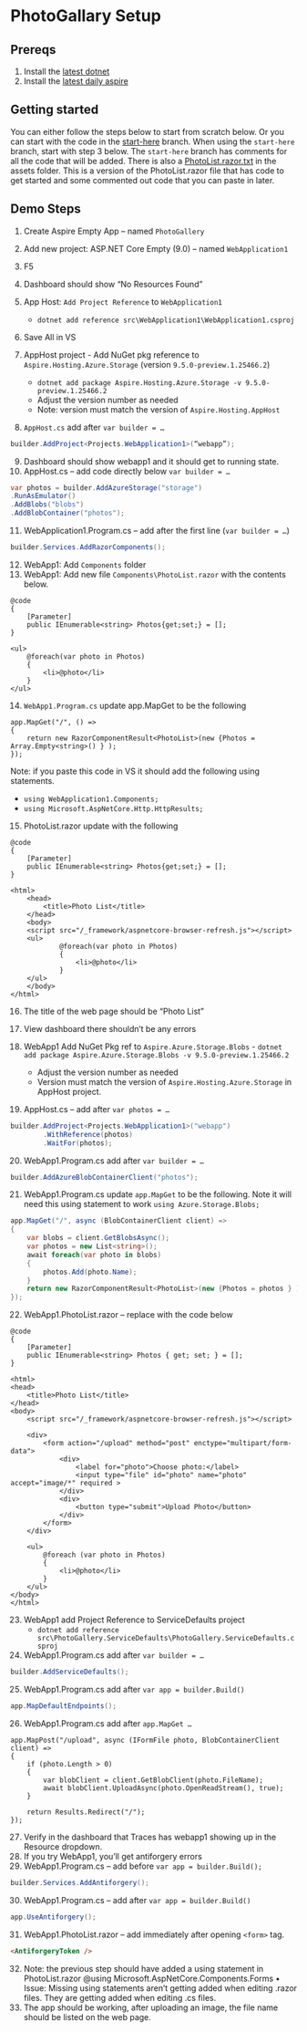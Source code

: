 # PhotoGallary Setup

## Prereqs
1. Install the [latest dotnet](https://github.com/dotnet/dotnet/blob/main/docs/builds-table.md)
1. Install the [latest daily aspire ](https://github.com/dotnet/aspire/blob/main/docs/using-latest-daily.md)

## Getting started
You can either follow the steps below to start from scratch below. Or you can start with the code in the [start-here](https://github.com/sayedihashimi/PhotoGallerySample/tree/start-here) branch.
When using the `start-here` branch, start with step 3 below.
The `start-here` branch has comments for all the code that will be added. 
There is also a [PhotoList.razor.txt](assets/PhotoList.razor.txt) in the assets folder. This is a version of the
PhotoList.razor file that has code to get started and some commented out code that you can paste in later.

## Demo Steps
1. Create Aspire Empty App – named `PhotoGallery`
2. Add new project: ASP.NET Core Empty (9.0) – named `WebApplication1`
3. F5
4. Dashboard should show “No Resources Found”
5. App Host: `Add Project Reference` to `WebApplication1`
    - `dotnet add reference src\WebApplication1\WebApplication1.csproj`
6. Save All in VS
7. AppHost project - Add NuGet pkg reference to `Aspire.Hosting.Azure.Storage` (version `9.5.0-preview.1.25466.2`)
    - `dotnet add package Aspire.Hosting.Azure.Storage -v 9.5.0-preview.1.25466.2`
    - Adjust the version number as needed
    - Note: version must match the version of `Aspire.Hosting.AppHost`

8. `AppHost.cs` add after `var builder = …`

```cs
builder.AddProject<Projects.WebApplication1>(“webapp”);
```

9. Dashboard should show webapp1 and it should get to running state.
10. AppHost.cs – add code directly below `var builder = …`

```cs
var photos = builder.AddAzureStorage("storage")
.RunAsEmulator()
.AddBlobs("blobs")
.AddBlobContainer("photos");
```

11. WebApplication1.Program.cs – add after the first line (`var builder = …`)

```cs
builder.Services.AddRazorComponents();
```

12. WebApp1: Add `Components` folder
13. WebApp1: Add new file `Components\PhotoList.razor` with the contents below.

```
@code
{
    [Parameter]
    public IEnumerable<string> Photos{get;set;} = [];
}
 
<ul>
    @foreach(var photo in Photos)
    {
        <li>@photo</li>
    }
</ul>
```

14. `WebApp1.Program.cs` update app.MapGet to be the following

```
app.MapGet("/", () => 
{
    return new RazorComponentResult<PhotoList>(new {Photos = Array.Empty<string>() } );
});
```
Note: if you paste this code in VS it should add the following using statements.
- `using WebApplication1.Components;`
- `using Microsoft.AspNetCore.Http.HttpResults;`

15. PhotoList.razor update with the following

```
@code
{
    [Parameter]
    public IEnumerable<string> Photos{get;set;} = [];
}

<html>
    <head>
        <title>Photo List</title>
    </head>
    <body>
    <script src="/_framework/aspnetcore-browser-refresh.js"></script>
    <ul>
            @foreach(var photo in Photos)
            {
                <li>@photo</li>
            }
    </ul>
    </body>
</html>
```

16. The title of the web page should be “Photo List”
17. View dashboard there shouldn’t be any errors
18. WebApp1 Add NuGet Pkg ref to `Aspire.Azure.Storage.Blobs` - `dotnet add package Aspire.Azure.Storage.Blobs -v 9.5.0-preview.1.25466.2`
    - Adjust the version number as needed
    - Version must match the version of `Aspire.Hosting.Azure.Storage` in AppHost project.

19. AppHost.cs – add after `var photos = …`

```cs
builder.AddProject<Projects.WebApplication1>("webapp")
        .WithReference(photos)
        .WaitFor(photos);
```

20. WebApp1.Program.cs add after `var builder = …`

```cs
builder.AddAzureBlobContainerClient("photos");
```

21. WebApp1.Program.cs update `app.MapGet` to be the following. Note it will need this using statement to work `using Azure.Storage.Blobs;`

```cs
app.MapGet("/", async (BlobContainerClient client) =>
{
    var blobs = client.GetBlobsAsync();
    var photos = new List<string>();
    await foreach(var photo in blobs)
    {
        photos.Add(photo.Name);
    }
    return new RazorComponentResult<PhotoList>(new {Photos = photos } );
});
```

22. WebApp1.PhotoList.razor – replace with the code below

```
@code
{
    [Parameter]
    public IEnumerable<string> Photos { get; set; } = [];
}

<html>
<head>
    <title>Photo List</title>
</head>
<body>
    <script src="/_framework/aspnetcore-browser-refresh.js"></script>

    <div>
        <form action="/upload" method="post" enctype="multipart/form-data">
            <div>
                <label for="photo">Choose photo:</label>
                <input type="file" id="photo" name="photo" accept="image/*" required > 
            </div>
            <div>
                <button type="submit">Upload Photo</button>
            </div>
        </form>
    </div>

    <ul>
        @foreach (var photo in Photos)
        {
            <li>@photo</li>
        }
    </ul>
</body>
</html>
```

23. WebApp1 add Project Reference to ServiceDefaults project
    - `dotnet add reference src\PhotoGallery.ServiceDefaults\PhotoGallery.ServiceDefaults.csproj`
24. WebApp1.Program.cs add after `var builder = …`

```cs
builder.AddServiceDefaults();
```

25. WebApp1.Program.cs add after `var app = builder.Build()`

```cs
app.MapDefaultEndpoints();
```

26. WebApp1.Program.cs add after `app.MapGet …`

```
app.MapPost("/upload", async (IFormFile photo, BlobContainerClient client) =>
{
    if (photo.Length > 0)
    {
        var blobClient = client.GetBlobClient(photo.FileName);
        await blobClient.UploadAsync(photo.OpenReadStream(), true);
    }
 
    return Results.Redirect("/");
});
```

27. Verify in the dashboard that Traces has webapp1 showing up in the Resource dropdown.
28. If you try WebApp1, you’ll get antiforgery errors
29. WebApp1.Program.cs – add before `var app = builder.Build();`

```cs
builder.Services.AddAntiforgery();
```

30. WebApp1.Program.cs – add after `var app = builder.Build()`

```cs
app.UseAntiforgery();
```

31. WebApp1.PhotoList.razor – add immediately after opening `<form>` tag.

```html
<AntiforgeryToken />
```

32. Note: the previous step should have added a using statement in PhotoList.razor
@using Microsoft.AspNetCore.Components.Forms
• Issue: Missing using statements aren’t getting added when editing .razor files. They are getting added when editing .cs files.
33. The app should be working, after uploading an image, the file name should be listed on the web page.
